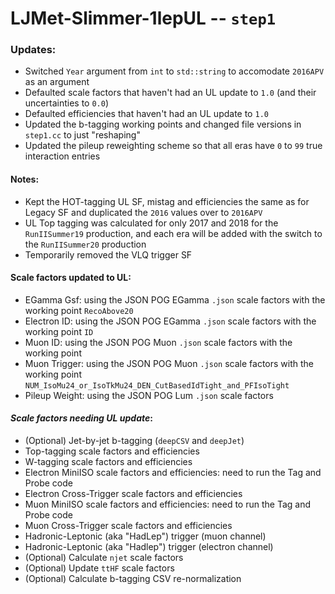# LJMet-Slimmer-1lepUL -- `step1` 
### Updates:
* Switched `Year` argument from `int` to `std::string` to accomodate `2016APV` as an argument
* Defaulted scale factors that haven't had an UL update to `1.0` (and their uncertainties to `0.0`) 
* Defaulted efficiencies that haven't had an UL update to `1.0`
* Updated the b-tagging working points and changed file versions in `step1.cc` to just "reshaping"
* Updated the pileup reweighting scheme so that all eras have `0` to `99` true interaction entries  


#### __Notes:__
* Kept the HOT-tagging UL SF, mistag and efficiencies the same as for Legacy SF and duplicated the `2016` values over to `2016APV`
* UL Top tagging was calculated for only 2017 and 2018 for the `RunIISummer19` production, and each era will be added with the switch to the `RunIISummer20` production
* Temporarily removed the VLQ trigger SF

#### __Scale factors updated to UL:__
* EGamma Gsf: using the JSON POG EGamma `.json` scale factors with the working point `RecoAbove20`
* Electron ID: using the JSON POG EGamma `.json` scale factors with the working point `ID`
* Muon ID: using the JSON POG Muon `.json` scale factors with the working point 
* Muon Trigger: using the JSON POG Muon `.json` scale factors with the working point `NUM_IsoMu24_or_IsoTkMu24_DEN_CutBasedIdTight_and_PFIsoTight`
* Pileup Weight: using the JSON POG Lum `.json` scale factors 

#### _Scale factors needing UL update_:
* (Optional) Jet-by-jet b-tagging (`deepCSV` and `deepJet`)
* Top-tagging scale factors and efficiencies
* W-tagging scale factors and efficiencies
* Electron MiniISO scale factors and efficiencies: need to run the Tag and Probe code 
* Electron Cross-Trigger scale factors and efficiencies
* Muon MiniISO scale factors and efficiencies: need to run the Tag and Probe code
* Muon Cross-Trigger scale factors and efficiencies
* Hadronic-Leptonic (aka "HadLep") trigger (muon channel)
* Hadronic-Leptonic (aka "Hadlep") trigger (electron channel)
* (Optional) Calculate `njet` scale factors
* (Optional) Update `ttHF` scale factors
* (Optional) Calculate b-tagging CSV re-normalization
